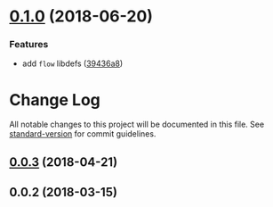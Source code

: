 # [0.1.0](https://github.com/antongolub/iso8601/compare/v0.0.3...v0.1.0) (2018-06-20)


### Features

* add `flow` libdefs ([39436a8](https://github.com/antongolub/iso8601/commit/39436a8))

# Change Log

All notable changes to this project will be documented in this file. See [standard-version](https://github.com/conventional-changelog/standard-version) for commit guidelines.

<a name="0.0.3"></a>
## [0.0.3](https://github.com/antongolub/iso8601/compare/v0.0.2...v0.0.3) (2018-04-21)



<a name="0.0.2"></a>
## 0.0.2 (2018-03-15)

